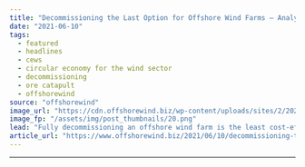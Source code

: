 ```yaml
---
title: "Decommissioning the Last Option for Offshore Wind Farms – Analysis"
date: "2021-06-10"
tags: 
  - featured
  - headlines
  - cews
  - circular economy for the wind sector
  - decommissioning
  - ore catapult
  - offshorewind
source: "offshorewind"
image_url: "https://cdn.offshorewind.biz/wp-content/uploads/sites/2/2021/06/10131503/Decommissioning-the-Last-Option-for-Offshore-Wind-Farms.png"
image_fp: "/assets/img/post_thumbnails/20.png"
lead: "Fully decommissioning an offshore wind farm is the least cost-effective strategy for owners of"
article_url: "https://www.offshorewind.biz/2021/06/10/decommissioning-the-last-option-for-offshore-wind-farms-analysis/"
---
```


---

